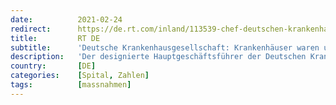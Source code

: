 ```yaml
---
date:          2021-02-24
redirect:      https://de.rt.com/inland/113539-chef-deutschen-krankenhausgesellschaft-krankenhauser-sind/
title:         RT DE
subtitle:      'Deutsche Krankenhausgesellschaft: Krankenhäuser waren und sind nicht überlastet'
description:   'Der designierte Hauptgeschäftsführer der Deutschen Krankenhausgesellschaft Gerald Gaß erklärte im Interview für "Die Welt", die Lage in den Krankenhäusern habe sich deutlich entspannt. Derzeit könne man auch mit einer Inzidenz von 50 oder 70 leben und Lockerungen durchaus zulassen.'
country:       [DE]
categories:    [Spital, Zahlen]
tags:          [massnahmen]
---
```

